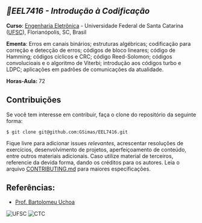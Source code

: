 ## ***🔑EEL7416 - Introdução à Codificação***

**Curso**: [Engenharia Eletrônica](http://cagr.sistemas.ufsc.br/relatorios/curriculoCurso?curso=235) - Universidade Federal de Santa Catarina ([UFSC](ufsc.br)), Florianópolis, SC, Brasil

**Ementa**: Erros em canais binários; estruturas algébricas; codificação para correção e detecção de erros; códigos de bloco lineares; código de Hamming; códigos cíclicos e CRC; código Reed-Solomon; códigos convolucioais e o algoritmo de Viterbi; introdução aos códigos turbo e LDPC; aplicações em padrões de comunicações da atualidade.

**Horas-Aula:** 72

## **Contribuições**

Se você tem interesse em contribuir, faça o clone do repositório da seguinte forma:

```
$ git clone git@github.com:GSimas/EEL7416.git
```

Fique livre para adicionar issues *relevantes*, acrescentar resoluções de exercícios, desenvolvimento de projetos, aperfeiçoamento de conteúdo, entre outros materiais adicionais. Caso utilize material de terceiros, referencie da devida forma, dando os créditos para os autores.
Leia o arquivo [CONTRIBUTING.md](https://github.com/GSimas/EEL5105/blob/master/CONTRIBUTING.md) para maiores especificações.

## **Referências:**

- [Prof. Bartolomeu Uchoa](http://bart.uchoa.prof.ufsc.br/)

![UFSC](http://laship.ufsc.br/site/wp-content/themes/emc_completo/resource/img/filiacoes/brasao_UFSC_vertical_sigla.png) ![CTC](http://tisc.com.br/wp-content/uploads/ctcufsc.gif)


